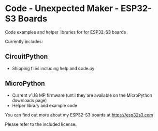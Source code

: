 # Code - Unexpected Maker - ESP32-S3 Boards 
Code examples and helper libraries for for ESP32-S3 boards

Currently includes:

## CircuitPython
- Shipping files including help and code.py

## MicroPython
- Current v1.18 MP firmware (until they are available on the MicroPython downloads page)
- Helper library and example code


You can find out more about my ESP32-S3 boards at https://esp32s3.com 

Please refer to the included license. 
